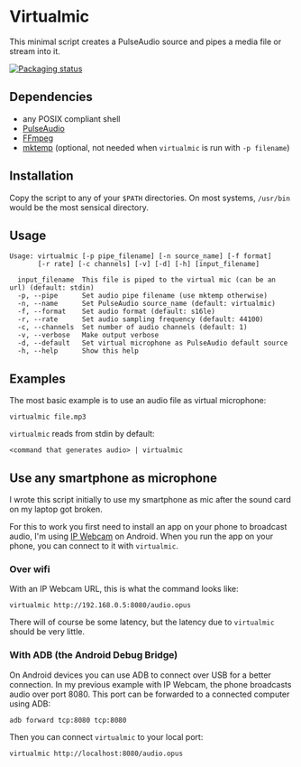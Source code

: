 # Virtualmic

This minimal script creates a PulseAudio source and pipes a media file or stream into it.

[![Packaging status](https://repology.org/badge/vertical-allrepos/pulseaudio-virtualmic.svg)](https://repology.org/project/pulseaudio-virtualmic/versions)

## Dependencies

- any POSIX compliant shell
- [PulseAudio](https://www.freedesktop.org/wiki/Software/PulseAudio/)
- [FFmpeg](http://ffmpeg.org/)
- [mktemp](https://www.gnu.org/software/coreutils/mktemp) (optional, not needed when `virtualmic` is run with `-p filename`)

## Installation

Copy the script to any of your `$PATH` directories.
On most systems, `/usr/bin` would be the most sensical directory.

## Usage

```
Usage: virtualmic [-p pipe_filename] [-n source_name] [-f format]
       [-r rate] [-c channels] [-v] [-d] [-h] [input_filename]

  input_filename  This file is piped to the virtual mic (can be an url) (default: stdin)
  -p, --pipe      Set audio pipe filename (use mktemp otherwise)
  -n, --name      Set PulseAudio source_name (default: virtualmic)
  -f, --format    Set audio format (default: s16le)
  -r, --rate      Set audio sampling frequency (default: 44100)
  -c, --channels  Set number of audio channels (default: 1)
  -v, --verbose   Make output verbose
  -d, --default   Set virtual microphone as PulseAudio default source
  -h, --help      Show this help
```

## Examples

The most basic example is to use an audio file as virtual microphone:
```
virtualmic file.mp3
```

`virtualmic` reads from stdin by default:
```
<command that generates audio> | virtualmic
```

## Use any smartphone as microphone

I wrote this script initially to use my smartphone as mic after the sound card on my laptop got broken.

For this to work you first need to install an app on your phone to broadcast audio,
I'm using [IP Webcam](https://play.google.com/store/apps/details?id=com.pas.webcam&hl=en_US&gl=US) on Android.
When you run the app on your phone, you can connect to it with `virtualmic`.

### Over wifi

With an IP Webcam URL, this is what the command looks like:
```
virtualmic http://192.168.0.5:8080/audio.opus
```

There will of course be some latency, but the latency due to `virtualmic` should be very little.

### With ADB (the Android Debug Bridge)

On Android devices you can use ADB to connect over USB for a better connection.
In my previous example with IP Webcam, the phone broadcasts audio over port 8080.
This port can be forwarded to a connected computer using ADB:
```
adb forward tcp:8080 tcp:8080
```

Then you can connect `virtualmic` to your local port:
```
virtualmic http://localhost:8080/audio.opus
```
